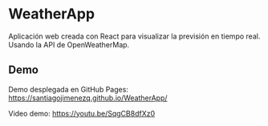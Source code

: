 # WeatherApp

Aplicación web creada con React para visualizar la previsión en tiempo real. Usando la API de OpenWeatherMap.

## Demo

Demo desplegada en GitHub Pages: https://santiagojimenezq.github.io/WeatherApp/

Video demo: https://youtu.be/SqgCB8dfXz0
